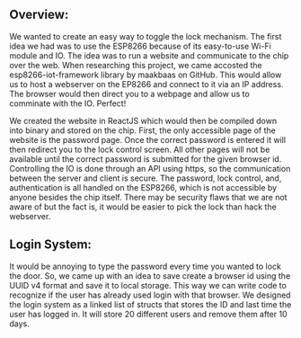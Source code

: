 ## Overview: 

We wanted to create an easy way to toggle the lock mechanism. The first idea we had was to use the ESP8266 because of its easy-to-use Wi-Fi module and IO. The idea was to run a website and communicate to the chip over the web. When researching this project, we came accosted the esp8266-iot-framework library by maakbaas on GitHub. This would allow us to host a webserver on the EP8266 and connect to it via an IP address. The browser would then direct you to a webpage and allow us to comminate with the IO. Perfect! 

We created the website in ReactJS which would then be compiled down into binary and stored on the chip. First, the only accessible page of the website is the password page. Once the correct password is entered it will then redirect you to the lock control screen. All other pages will not be available until the correct password is submitted for the given browser id. Controlling the IO is done through an API using https, so the communication between the server and client is secure. The password, lock control, and, authentication is all handled on the ESP8266, which is not accessible by anyone besides the chip itself. There may be security flaws that we are not aware of but the fact is, it would be easier to pick the lock than hack the webserver. 

## Login System: 

It would be annoying to type the password every time you wanted to lock the door. So, we came up with an idea to save create a browser id using the UUID v4 format and save it to local storage. This way we can write code to recognize if the user has already used login with that browser. We designed the login system as a linked list of structs that stores the ID and last time the user has logged in. It will store 20 different users and remove them after 10 days. 